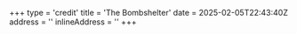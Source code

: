 +++
type = 'credit'
title = 'The Bombshelter'
date = 2025-02-05T22:43:40Z
address = ''
inlineAddress = ''
+++
